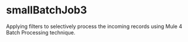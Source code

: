 # smallBatchJob3
Applying filters to selectively process the incoming records using Mule 4 Batch Processing technique.

